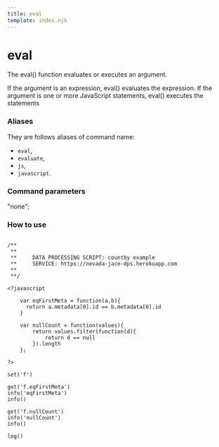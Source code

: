 ```yaml
---
title: eval
template: index.njk
---
```

# eval
The eval() function evaluates or executes an argument.

If the argument is an expression, eval() evaluates the expression. If the argument is one or more JavaScript statements, eval() executes the statements


### Aliases
They are follows aliases of command name: 
+ ```eval```,  
+ ```evaluate```, 
+ ```js```, 
+ ```javascript```.

### Command parameters
"none";

### How to use

```dps

/**
 **
 **     DATA PROCESSING SCRIPT: countby example
 **     SERVICE: https://nevada-jace-dps.herokuapp.com
 **
 **/

<?javascript
    
    var eqFirstMeta = function(a,b){
      return a.metadata[0].id == b.metadata[0].id
    }
    
    var nullCount = function(values){
        return values.filter(function(d){
            return d == null
        }).length
    };

?>

set('f')

get('f.eqFirstMeta')
info('eqFirstMeta')
info()

get('f.nullCount')
info('nullCount')
info()

log()

```